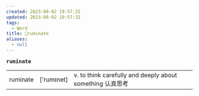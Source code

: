 ```yaml
---
created: 2023-08-02 19:57:25
updated: 2023-08-02 19:57:32
tags:
  - Word
title: 📖ruminate
aliases:
  - null
---
```


<pre><strong>ruminate</strong></pre>
|   |   |   |
|---|---|---|
|ruminate|['rumɪnet]|v. to think carefully and deeply about something 认真思考|